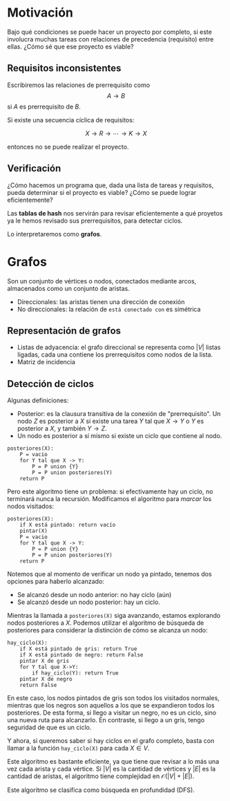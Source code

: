# Motivación

Bajo qué condiciones se puede hacer un proyecto por completo, si este involucra muchas tareas con relaciones de precedencia (requisito) entre ellas. ¿Cómo sé que ese proyecto es viable?

## Requisitos inconsistentes

Escribiremos las relaciones de prerrequisito como
$$ A \rightarrow B$$
si $A$ es prerrequisito de $B$.

Si existe una secuencia cíclica de requisitos:

$$X\rightarrow R \rightarrow \cdots \rightarrow K \rightarrow X$$

entonces no se puede realizar el proyecto.

## Verificación

¿Cómo hacemos un programa que, dada una lista de tareas y requisitos, pueda determinar si el proyecto es viable? ¿Cómo se puede lograr eficientemente?

Las **tablas de hash** nos servirán para revisar eficientemente a qué proyetos ya le hemos revisado sus prerrequisitos, para detectar ciclos.

Lo interpretaremos como **grafos**.

# Grafos

Son un conjunto de vértices o nodos, conectados mediante arcos, almacenados como un conjunto de aristas.

- Direccionales: las aristas tienen una dirección de conexión
- No direccionales: la relación de `está conectado con` es simétrica

## Representación de grafos

- Listas de adyacencia: el grafo direccional se representa como $|V|$ listas ligadas, cada una contiene los prerrequisitos como nodos de la lista.
- Matriz de incidencia

## Detección de ciclos

Algunas definiciones:

- Posterior: es la clausura transitiva de la conexión de "prerrequisito". Un nodo $Z$ es posterior a $X$ si existe una tarea $Y$ tal que $X \rightarrow Y$ o $Y$ es posterior a $X$, y también $Y\rightarrow Z$.
- Un nodo es posterior a sí mismo si existe un ciclo que contiene al nodo.

```
posteriores(X):
    P = vacio
    for Y tal que X -> Y:
        P = P union {Y}
        P = P union posteriores(Y)
    return P
```

Pero este algoritmo tiene un problema: si efectivamente hay un ciclo, no terminará nunca la recursión. Modificamos el algoritmo para _marcar_ los nodos visitados:

```
posteriores(X):
    if X está pintado: return vacío
    pintar(X)
    P = vacio
    for Y tal que X -> Y:
        P = P union {Y}
        P = P union posteriores(Y)
    return P
```

Notemos que al momento de verificar un nodo ya pintado, tenemos dos opciones para haberlo alcanzado:

- Se alcanzó desde un nodo anterior: no hay ciclo (aún)
- Se alcanzó desde un nodo posterior: hay un ciclo.

Mientras la llamada a `posteriores(X)` siga avanzando, estamos explorando nodos posteriores a $X$. Podemos utilizar el algoritmo de búsqueda de posteriores para considerar la distinción de cómo se alcanza un nodo:

```
hay_ciclo(X):
    if X está pintado de gris: return True
    if X está pintado de negro: return False
    pintar X de gris
    for Y tal que X->Y:
        if hay_ciclo(Y): return True
    pintar X de negro
    return False
```

En este caso, los nodos pintados de gris son todos los visitados normales, mientras que los negros son aquellos a los que se expandieron todos los posteriores. De esta forma, si llego a visitar un negro, no es un ciclo, sino una nueva ruta para alcanzarlo. En contraste, si llego a un gris, tengo seguridad de que es un ciclo.

Y ahora, si queremos saber si hay ciclos en el grafo completo, basta con llamar a la función `hay_ciclo(X)` para cada $X \in V$.

Este algoritmo es bastante eficiente, ya que tiene que revisar a lo más una vez cada arista y cada vértice. Si $|V|$ es la cantidad de vértices y $|E|$ es la cantidad de aristas, el algoritmo tiene complejidad en $\mathcal{O}(|V| + |E|)$.

Este algoritmo se clasifica como búsqueda en profundidad (DFS).
